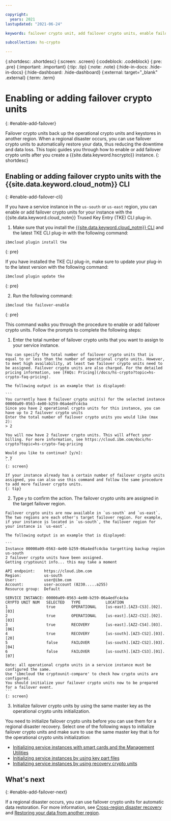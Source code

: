 ```yaml
---

copyright:
  years: 2021
lastupdated: "2021-06-24"

keywords: failover crypto unit, add failover crypto units, enable failover, enable cross-region recovery

subcollection: hs-crypto

---
```


{:shortdesc: .shortdesc}
{:screen: .screen}
{:codeblock: .codeblock}
{:pre: .pre}
{:important: .important}
{:tip: .tip}
{:note: .note}
{:hide-in-docs: .hide-in-docs}
{:hide-dashboard: .hide-dashboard}
{:external: target="_blank" .external}
{:term: .term}

# Enabling or adding failover crypto units
{: #enable-add-failover}

Failover crypto units back up the operational crypto units and keystores in another region. When a regional disaster occurs, you can use failover crypto units to automatically restore your data, thus reducing the downtime and data loss. This topic guides you through how to enable or add failover crypto units after you create a {{site.data.keyword.hscrypto}} instance.
{: shortdesc}

## Enabling or adding failover crypto units with the {{site.data.keyword.cloud_notm}} CLI
{: #enable-add-failover-cli}

If you have a service instance in the `us-south` or `us-east` region, you can enable or add failover crypto units for your instance with the {{site.data.keyword.cloud_notm}} Trused Key Entry (TKE) CLI plug-in.

1. Make sure that you install the [{{site.data.keyword.cloud_notm}} CLI](/docs/cli?topic=cli-install-ibmcloud-cli) and the latest TKE CLI plug-in with the following command:

  ```
  ibmcloud plugin install tke
  ```
  {: pre}

  If you have installed the TKE CLI plug-in, make sure to update your plug-in to the latest version with the following command:

  ```
  ibmcloud plugin update tke
  ```
  {: pre}

2. Run the following command:

  ```
  ibmcloud tke failover-enable
  ```
  {: pre}

  This command walks you through the procedure to enable or add failover crypto units. Follow the prompts to complete the following steps:

  1. Enter the total number of failover crypto units that you want to assign to your service instance.

    You can specify the total number of failover crypto units that is equal to or less than the number of operational crypto units. However, to meet high availability, at least two failover crypto units need to be assigned. Failover crypto units are also charged. For the detailed pricing information, see [FAQs: Pricing](/docs/hs-crypto?topic=hs-crypto-faq-pricing).

    The following output is an example that is displayed:

    ```
    You currently have 0 failover crypto unit(s) for the selected instance 00000a09-0563-4e00-b259-06a4edfc4cba
    Since you have 2 operational crypto units for this instance, you can have up to 2 failover crypto units
    Enter the total number of failover crypto units you would like (max 2):
    > 2

    You will now have 2 failover crypto units. This will affect your billing. For more information, see https://cloud.ibm.com/docs/hs-crypto?topic=hs-crypto-faq-pricing

    Would you like to continue? [y/n]:
    > y
    ```
    {: screen}

    If your instance already has a certain number of failover crypto units assigned, you can also use this command and follow the same procedure to add more failover crypto units.
    {: tip}

  2. Type `y` to confirm the action. The failover crypto units are assigned in the target failover region.

    Failover crypto units are now available in `us-south` and `us-east`. The two regions are each other's target failover region. For example, if your instance is located in `us-south`, the failover region for your instance is `us-east`.

    The following output is an example that is displayed:

    ```
    Instance 00000a09-0563-4e00-b259-06a4edfc4cba targetting backup region us-south
    2 failover crypto units have been assigned.
    Getting cryptounit info... this may take a moment

    API endpoint:    https://cloud.ibm.com
    Region:          us-south
    User:            user@ibm.com
    Account:         user-account (8230.....a255)
    Resource group:  Default

    SERVICE INSTANCE: 00000a09-0563-4e00-b259-06a4edfc4cba
    CRYPTO UNIT NUM   SELECTED   TYPE           LOCATION
    1                 true       OPERATIONAL    [us-east].[AZ3-CS3].[02].[03]
    2                 true       OPERATIONAL    [us-east].[AZ2-CS2].[02].[03]
    3                 true       RECOVERY       [us-east].[AZ2-CS4].[03].[06]
    4                 true       RECOVERY       [us-south].[AZ3-CS2].[03].[20]
    5                 false      FAILOVER       [us-south].[AZ2-CS2].[03].[04]
    6                 false      FAILOVER       [us-south].[AZ3-CS3].[01].[07]

    Note: all operational crypto units in a service instance must be configured the same.
    Use 'ibmcloud tke cryptounit-compare' to check how crypto units are configured.
    You should initialize your failover crypto units now to be prepared for a failover event.
    ```
    {: screen}

3. Initialize failover crypto units by using the same master key as the operational crypto units initialization.

  You need to initialize failover crypto units before you can use them for a regional disaster recovery. Select one of the following ways to initialize failover crypto units and make sure to use the same master key that is for the operational crypto units initialization:

  - [Initializing service instances with smart cards and the Management Utilities](/docs/hs-crypto?topic=hs-crypto-initialize-hsm-management-utilities)
  - [Initializing service instances by using key part files](/docs/hs-crypto?topic=hs-crypto-initialize-hsm)
  - [Initializing service instances by using recovery crypto units](/docs/hs-crypto?topic=hs-crypto-initialize-hsm-recovery-crypto-unit)

## What's next
{: #enable-add-failover-next}

If a regional disaster occurs, you can use failover crypto units for automatic data restoration. For more information, see [Cross-region disaster recovery](/docs/hs-crypto?topic=hs-crypto-ha-dr#cross-region-disaster-recovery) and [Restoring your data from another region](/docs/hs-crypto?topic=hs-crypto-restore-data).
